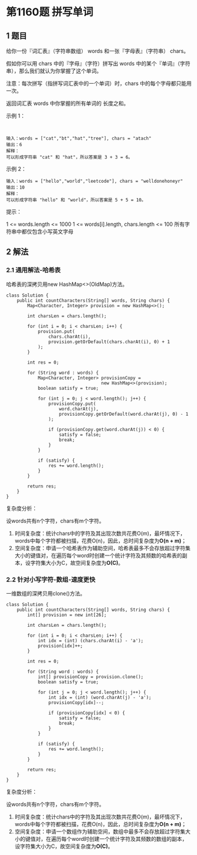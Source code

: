 # 第1160题 拼写单词

## 1 题目

给你一份『词汇表』（字符串数组） words 和一张『字母表』（字符串） chars。

假如你可以用 chars 中的『字母』（字符）拼写出 words 中的某个『单词』（字符串），那么我们就认为你掌握了这个单词。

注意：每次拼写（指拼写词汇表中的一个单词）时，chars 中的每个字母都只能用一次。

返回词汇表 words 中你掌握的所有单词的 长度之和。

示例 1：

```


输入：words = ["cat","bt","hat","tree"], chars = "atach"
输出：6
解释： 
可以形成字符串 "cat" 和 "hat"，所以答案是 3 + 3 = 6。
```

示例 2：

```
输入：words = ["hello","world","leetcode"], chars = "welldonehoneyr"
输出：10
解释：
可以形成字符串 "hello" 和 "world"，所以答案是 5 + 5 = 10。
```


提示：

1 <= words.length <= 1000
1 <= words[i].length, chars.length <= 100
所有字符串中都仅包含小写英文字母

## 2 解法

### 2.1 通用解法-哈希表

哈希表的深拷贝用new HashMap<>(OldMap)方法。

```
class Solution {
    public int countCharacters(String[] words, String chars) {
        Map<Character, Integer> provision = new HashMap<>();

        int charsLen = chars.length();

        for (int i = 0; i < charsLen; i++) {
            provision.put(
                chars.charAt(i), 
                provision.getOrDefault(chars.charAt(i), 0) + 1
            );
        }

        int res = 0;

        for (String word : words) {
            Map<Character, Integer> provisionCopy = 
                                    new HashMap<>(provision);
            boolean satisfy = true;

            for (int j = 0; j < word.length(); j++) {
                provisionCopy.put(
                    word.charAt(j), 
                    provisionCopy.getOrDefault(word.charAt(j), 0) - 1
                );

                if (provisionCopy.get(word.charAt(j)) < 0) {
                    satisfy = false;
                    break;
                }
            }

            if (satisfy) {
                res += word.length();
            }
        }

        return res;
    }
}
```

复杂度分析：

设words共有n个字符，chars有m个字符。

1. 时间复杂度：统计chars中的字符及其出现次数共花费O(m)，最坏情况下，words中每个字符都被扫描，花费O(n)，因此，总时间复杂度为**O(n + m)**；
2. 空间复杂度：申请一个哈希表作为辅助空间，哈希表最多不会存放超过字符集大小的键值对，在遍历每个word时创建一个统计字符及其频数的哈希表的副本，设字符集大小为C，故空间复杂度为**O(C)**。

### 2.2 针对小写字符-数组-速度更快

一维数组的深拷贝用clone()方法。

```
class Solution {
    public int countCharacters(String[] words, String chars) {
        int[] provision = new int[26];

        int charsLen = chars.length();

        for (int i = 0; i < charsLen; i++) {
            int idx = (int) (chars.charAt(i) - 'a');
            provision[idx]++;
        }

        int res = 0;

        for (String word : words) {
            int[] provisionCopy = provision.clone();
            boolean satisfy = true;

            for (int j = 0; j < word.length(); j++) {
                int idx = (int) (word.charAt(j) - 'a');
                provisionCopy[idx]--;

                if (provisionCopy[idx] < 0) {
                    satisfy = false;
                    break;
                }
            }

            if (satisfy) {
                res += word.length();
            }
        }

        return res;
    }
}
```

复杂度分析：

设words共有n个字符，chars有m个字符。

1. 时间复杂度：统计chars中的字符及其出现次数共花费O(m)，最坏情况下，words中每个字符都被扫描，花费O(n)，因此，总时间复杂度为**O(n + m)**；
2. 空间复杂度：申请一个数组作为辅助空间，数组中最多不会存放超过字符集大小的键值对，在遍历每个word时创建一个统计字符及其频数的数组的副本，设字符集大小为C，故空间复杂度为**O(C)**。

